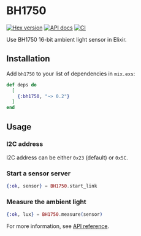 # BH1750

[![Hex version](https://img.shields.io/hexpm/v/bh1750.svg 'Hex version')](https://hex.pm/packages/bh1750)
[![API docs](https://img.shields.io/hexpm/v/bh1750.svg?label=docs 'API docs')](https://hexdocs.pm/bh1750)
[![CI](https://github.com/mnishiguchi/bh1750/actions/workflows/ci.yml/badge.svg)](https://github.com/mnishiguchi/bh1750/actions/workflows/ci.yml)

Use BH1750 16-bit ambient light sensor in Elixir.

## Installation

Add `bh1750` to your list of dependencies in `mix.exs`:

```elixir
def deps do
  [
    {:bh1750, "~> 0.2"}
  ]
end
```

## Usage
### I2C address

I2C address can be either `0x23` (default) or `0x5C`.

### Start a sensor server

```elixir
{:ok, sensor} = BH1750.start_link
```

### Measure the ambient light

```elixir
{:ok, lux} = BH1750.measure(sensor)
```

For more information, see [API reference](https://hexdocs.pm/bh1750/api-reference.html).
